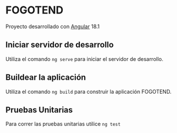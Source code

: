 # FOGOTEND

Proyecto desarrollado con [Angular](https://github.com/angular/angular-cli) 18.1

## Iniciar servidor de desarrollo

Utiliza el comando `ng serve` para iniciar el servidor de desarrollo.

## Buildear la aplicación

Utiliza el comando `ng build` para construir la aplicación FOGOTEND.

## Pruebas Unitarias

Para correr las pruebas unitarias utilice `ng test`
